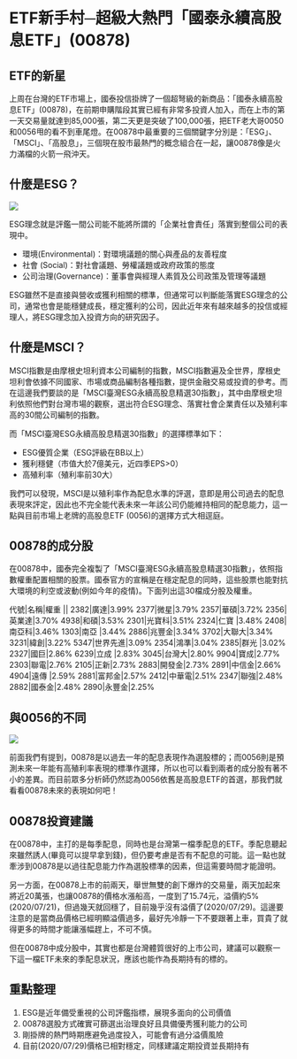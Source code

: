 # ETF新手村─超級大熱門「國泰永續高股息ETF」(00878)

## ETF的新星

上周在台灣的ETF市場上，國泰投信掛牌了一個超弩級的新商品：「國泰永續高股息ETF」(00878)，在前期申購階段其實已經有非常多投資人加入，而在上市的第一天交易量就達到85,000張，第二天更是突破了100,000張，把ETF老大哥0050和0056甩的看不到車尾燈。在00878中最重要的三個關鍵字分別是：「ESG」、「MSCI」、「高股息」，三個現在股市最熱門的概念組合在一起，讓00878像是火力滿檔的火箭一飛沖天。

## 什麼是ESG？

![](https://i.imgur.com/Ak3JaCX.png)

ESG理念就是評鑑一間公司能不能將所謂的「企業社會責任」落實到整個公司的表現中。

* 環境(Environmental)：對環境議題的關心與產品的友善程度
* 社會 (Social)：對社會議題、勞權議題或政府政策的態度
* 公司治理(Governance)：董事會與經理人素質及公司政策及管理等議題

ESG雖然不是直接與營收或獲利相關的標準，但通常可以判斷能落實ESG理念的公司，通常也會是能穩健成長，穩定獲利的公司，因此近年來有越來越多的投信或經理人，將ESG理念加入投資方向的研究因子。

## 什麼是MSCI？

MSCI指數是由摩根史坦利資本公司編制的指數，MSCI指數遍及全世界，摩根史坦利會依據不同國家、市場或商品編制各種指數，提供金融交易或投資的參考。而在這邊我們要談的是「MSCI臺灣ESG永續高股息精選30指數」，其中由摩根史坦利依照他們對台灣市場的觀察，選出符合ESG理念、落實社會企業責任以及殖利率高的30間公司編制的指數。

而「MSCI臺灣ESG永續高股息精選30指數」的選擇標準如下：

* ESG優質企業（ESG評級在BB以上）
* 獲利穩健（市值大於7億美元，近四季EPS>0）
* 高殖利率（殖利率前30大）

我們可以發現，MSCI是以殖利率作為配息水準的評選，意即是用公司過去的配息表現來評定，因此也不完全能代表未來一年該公司仍能維持相同的配息能力，這一點與目前市場上老牌的高股息ETF (0056)的選擇方式大相逕庭。

## 00878的成分股

在00878中，國泰完全複製了「MSCI臺灣ESG永續高股息精選30指數」，依照指數權重配置相關的股票。國泰官方的宣稱是在穩定配息的同時，這些股票也能對抗大環境的利空或波動(例如今年的疫情)。下面列出這30檔成分股及權重。

代號|名稱|權重
||
2382|廣達|3.99%
2377|微星|3.79%
2357|華碩|3.72%
2356|英業達|3.70%
4938|和碩|3.53%
2301|光寶科|3.51%
2324|仁寶 |3.48%
2408|南亞科|3.46%
1303|南亞 |3.44%
2886|兆豐金|3.34%
3702|大聯大|3.34%
3231|緯創|3.22%
5347|世界先進|3.09%
2354|鴻準|3.04%
2385|群光 |3.02%
2327|國巨|2.86%
6239|立成 |2.83%
3045|台灣大|2.80%
9904|寶成|2.77%
2303|聯電|2.76%
2105|正新|2.73%
2883|開發金|2.73%
2891|中信金|2.66%
4904|遠傳 |2.59%
2881|富邦金|2.57%
2412|中華電|2.51%
2347|聯強|2.48%
2882|國泰金|2.48%
2890|永豐金|2.25%

## 與0056的不同

![](https://i.imgur.com/ZclEUpu.png)

前面我們有提到，00878是以過去一年的配息表現作為選股標的；而0056則是預測未來一年能有高殖利率表現的標準作選擇，所以也可以看到兩者的成分股有著不小的差異。而目前眾多分析師仍然認為0056依舊是高股息ETF的首選，那我們就看看00878未來的表現如何吧！

## 00878投資建議

在00878中，主打的是每季配息，同時也是台灣第一檔季配息的ETF。季配息聽起來雖然誘人(畢竟可以提早拿到錢)，但仍要考慮是否有不配息的可能。這一點也就牽涉到00878是以過往配息能力作為選股標準的因素，但這需要時間才能證明。

另一方面，在00878上市的前兩天，舉世無雙的創下爆炸的交易量，兩天加起來將近20萬張，也讓00878的價格水漲船高，一度到了15.74元，溢價約5%(2020/07/21)，但過幾天就回穩了，目前幾乎沒有溢價了(2020/07/29)。這邊要注意的是當商品價格已經明顯溢價過多，最好先冷靜一下不要跟著上車，買貴了就得更多的時間才能讓漲幅趕上，不可不慎。

但在00878中成分股中，其實也都是台灣體質很好的上市公司，建議可以觀察一下這一檔ETF未來的季配息狀況，應該也能作為長期持有的標的。

## 重點整理

1. ESG是近年備受重視的公司評鑑指標，展現多面向的公司價值
2. 00878選股方式確實可篩選出治理良好且具備優秀獲利能力的公司
3. 剛掛牌的熱門時期應避免過度投入，可能會有過分溢價風險
4. 目前(2020/07/29)價格已相對穩定，同樣建議定期投資並長期持有
